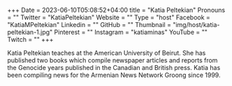 +++
Date = 2023-06-10T05:08:52+04:00
title = "Katia Peltekian"
Pronouns = ""
Twitter = "KatiaPeltekian"
Website = ""
Type = "host"
Facebook = "KatiaMPeltekian"
Linkedin = ""
GitHub = ""
Thumbnail = "img/host/katia-peltekian-1.jpg"
Pinterest = ""
Instagram = "katiaminas"
YouTube = ""
Twitch = ""
+++

Katia Peltekian teaches at the American University of Beirut. She has published two books which compile newspaper articles and reports from the Genocide years published in the Canadian and British press. Katia has been compiling news for the Armenian News Network Groong since 1999.
